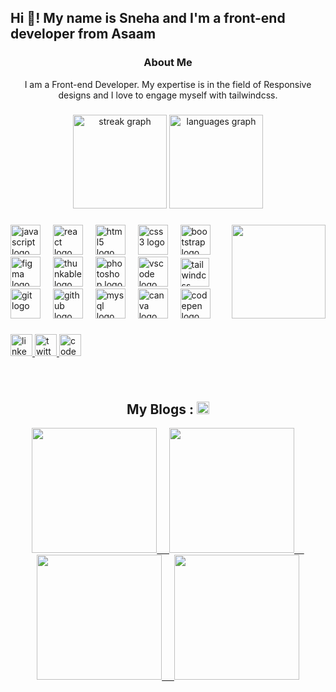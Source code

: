 <h2 align="left">Hi 👋! My name is Sneha and I'm a front-end developer from Asaam</h2>

<h3 align = center> 
  About Me
</h3>
<p align = center>
I am a Front-end Developer. My expertise is in the field of Responsive designs and I love to engage myself with tailwindcss.
</p>

###

<div align="center">
  <img src="https://streak-stats.demolab.com?user=snehap02&locale=en&mode=daily&theme=dracula&hide_border=false&border_radius=5" height="150" alt="streak graph"  />
  <img src="https://github-readme-stats.vercel.app/api/top-langs?username=snehap02&locale=en&hide_title=false&layout=compact&card_width=320&langs_count=5&theme=dracula&hide_border=false" height="150" alt="languages graph"  />
</div>

###

<img align="right" height="150" src="https://i.imgflip.com/65efzo.gif"  />

###

<div align="left">
  <img src="https://cdn.jsdelivr.net/gh/devicons/devicon/icons/javascript/javascript-original.svg" height="48" alt="javascript logo"  />
  <img width="12" />
  <img src="https://cdn.jsdelivr.net/gh/devicons/devicon/icons/react/react-original.svg" height="48" alt="react logo"  />
  <img width="12" />
  <img src="https://cdn.jsdelivr.net/gh/devicons/devicon/icons/html5/html5-original.svg" height="48" alt="html5 logo"  />
  <img width="12" />
  <img src="https://cdn.jsdelivr.net/gh/devicons/devicon/icons/css3/css3-original.svg" height="48" alt="css3 logo"  />
  <img width="12" />
  <img src="https://cdn.jsdelivr.net/gh/devicons/devicon/icons/bootstrap/bootstrap-original.svg" height="48" alt="bootstrap logo"  />
  <img width="12" />
  <img src="https://cdn.jsdelivr.net/gh/devicons/devicon/icons/figma/figma-original.svg" height="48" alt="figma logo"  />
  <img width="12" />
  <img src="https://github.com/snehap02/snehap02/assets/58648780/3cec044b-791a-49b5-9950-297215350397" height="48" alt="thunkable logo"  />
  <img width="12" />
  <img src="https://cdn.jsdelivr.net/gh/devicons/devicon/icons/photoshop/photoshop-plain.svg" height="48" alt="photoshop logo"  />
  <img width="12" />
  <img src="https://cdn.jsdelivr.net/gh/devicons/devicon/icons/vscode/vscode-original.svg" height="48" alt="vscode logo"  />
  <img width="12" />
  <img src="https://github.com/snehap02/snehap02/assets/58648780/0c83bf36-1c56-4578-97c7-db619caffded" height="46" alt="tailwindcss logo"  />
  <img width="12" />
  <img src="https://cdn.jsdelivr.net/gh/devicons/devicon/icons/git/git-original.svg" height="48" alt="git logo"  />
  <img width="12" />
  <img src="https://cdn.jsdelivr.net/gh/devicons/devicon/icons/github/github-original.svg" height="48" alt="github logo"  />
  <img width="12" />
  <img src="https://cdn.jsdelivr.net/gh/devicons/devicon/icons/mysql/mysql-original.svg" height="48" alt="mysql logo"  />
  <img width="12" />
  <img src="https://cdn.jsdelivr.net/gh/devicons/devicon/icons/canva/canva-original.svg" height="48" alt="canva logo"  />
  <img width="12" />
  <img src="https://cdn.jsdelivr.net/gh/devicons/devicon/icons/codepen/codepen-plain.svg" height="48" alt="codepen logo"  />
</div>

###

<div align="left">
  <a href="https://www.linkedin.com/in/sneha-purkayastha-3b3aa1160/" target="_blank">
    <img src="https://img.shields.io/static/v1?message=LinkedIn&logo=linkedin&label=&color=0077B5&logoColor=white&labelColor=&style=for-the-badge" height="35" alt="linkedin logo"  />
  </a>
  <a href="https://twitter.com/SnehaPurkayast8" target="_blank">
    <img src="https://img.shields.io/static/v1?message=Twitter&logo=twitter&label=&color=1DA1F2&logoColor=white&labelColor=&style=for-the-badge" height="35" alt="twitter logo"  />
  </a>
  <a href="https://codepen.io/snehap02" target="_blank">
    <img src="https://img.shields.io/static/v1?message=Codepen&logo=codepen&label=&color=000000&logoColor=white&labelColor=&style=for-the-badge" height="35" alt="codepen logo"  />
  </a>
</div>

###

<br clear="both">

<h2 align = center>
  My Blogs : <a href = "https://snehapurkayastha.hashnode.dev/"><img src = "https://user-images.githubusercontent.com/58648780/227184034-b943bf82-5186-4643-b96e-af7c4e070166.png" width ="20"></a>
</h2>
<p align = center>
  <a href = "https://snehapurkayastha.hashnode.dev/10-amazing-vs-code-extensions-for-web-developers"><img src = "https://user-images.githubusercontent.com/58648780/227187406-cd7499a5-9364-4720-abc8-64c4a9e458d6.png" width="200">
    &nbsp;
    &nbsp;
  <a href = "https://snehapurkayastha.hashnode.dev/exploring-the-window-console"><img src = "https://user-images.githubusercontent.com/58648780/227187979-dd40eda8-3b10-4e42-83ad-31d2cc49e8bf.png" width="200">
    &nbsp;
    &nbsp;
  <a href = "https://snehapurkayastha.hashnode.dev/javascript-arrays"><img src = "https://user-images.githubusercontent.com/58648780/227188521-eef5b280-cc01-413b-bf66-42eda31c0f30.png" width="200">
    &nbsp;
    &nbsp;
  <a href = "https://snehapurkayastha.hashnode.dev/everything-you-need-to-know-from-installing-tailwindcss-to-deploying-a-tailwind-website-to-production"><img src = "https://user-images.githubusercontent.com/58648780/227188823-47ba031d-f98e-4bf7-b12e-3fb760b62747.png" width="200">
</p>

###
